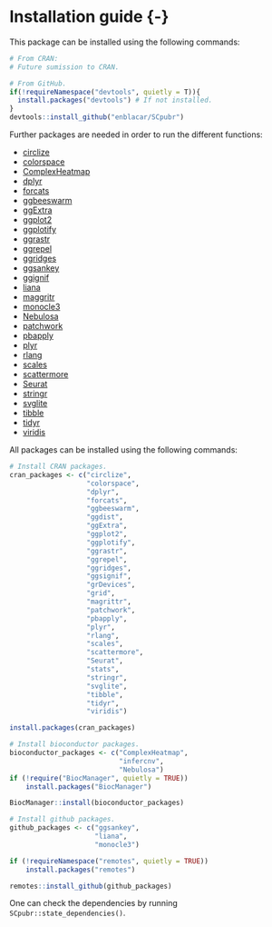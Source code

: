 # Installation guide {-}

This package can be installed using the following commands:

```r
# From CRAN:
# Future sumission to CRAN.

# From GitHub.
if(!requireNamespace("devtools", quietly = T)){
  install.packages("devtools") # If not installed.
}
devtools::install_github("enblacar/SCpubr")

```


Further packages are needed in order to run the different functions:

- [circlize](https://jokergoo.github.io/circlize_book/book/)
- [colorspace](https://cran.r-project.org/web/packages/colorspace/vignettes/colorspace.html)
- [ComplexHeatmap](https://bioconductor.org/packages/release/bioc/html/ComplexHeatmap.html)
- [dplyr](https://dplyr.tidyverse.org/)
- [forcats](https://forcats.tidyverse.org/index.html)
- [ggbeeswarm](https://cran.r-project.org/web/packages/ggbeeswarm/index.html)
- [ggExtra](https://cran.r-project.org/web/packages/ggExtra/vignettes/ggExtra.html)
- [ggplot2](https://ggplot2.tidyverse.org/)
- [ggplotify](https://cran.r-project.org/web/packages/ggplotify/index.html/)
- [ggrastr](https://cran.r-project.org/web/packages/ggrastr/vignettes/Raster_geoms.html)
- [ggrepel](https://cran.r-project.org/web/packages/ggrepel/vignettes/ggrepel.html)
- [ggridges](https://cran.r-project.org/web/packages/ggridges/vignettes/introduction.html)
- [ggsankey](https://github.com/davidsjoberg/ggsankey)
- [ggignif](https://cran.r-project.org/web/packages/ggsignif/vignettes/intro.html)
- [liana](https://github.com/saezlab/liana)
- [maggritr](https://cran.r-project.org/web/packages/magrittr/vignettes/magrittr.html)
- [monocle3](https://cole-trapnell-lab.github.io/monocle3/)
- [Nebulosa](http://bioconductor.org/packages/release/bioc/html/Nebulosa.html)
- [patchwork](https://patchwork.data-imaginist.com/)
- [pbapply](https://cran.rstudio.com/web/packages/pbapply/index.html)
- [plyr](https://cran.r-project.org/web/packages/plyr/index.html)
- [rlang](https://cran.r-project.org/web/packages/rlang/index.html)
- [scales](https://cran.r-project.org/web/packages/scales/index.html)
- [scattermore](https://cran.rstudio.com/web/packages/scattermore/index.html)
- [Seurat](https://satijalab.org/seurat/index.html)
- [stringr](https://cran.r-project.org/web/packages/stringr/index.html)
- [svglite](https://cran.r-project.org/web/packages/svglite/index.html)
- [tibble](https://tibble.tidyverse.org/)
- [tidyr](https://tidyr.tidyverse.org/)
- [viridis](https://cran.r-project.org/web/packages/viridis/index.html)


All packages can be installed using the following commands:


```r
# Install CRAN packages.
cran_packages <- c("circlize",
                   "colorspace",
                   "dplyr",
                   "forcats",
                   "ggbeeswarm",
                   "ggdist",
                   "ggExtra",
                   "ggplot2",
                   "ggplotify",
                   "ggrastr",
                   "ggrepel",
                   "ggridges",
                   "ggsignif",
                   "grDevices",
                   "grid",
                   "magrittr",
                   "patchwork",
                   "pbapply",
                   "plyr",
                   "rlang",
                   "scales",
                   "scattermore",
                   "Seurat",
                   "stats",
                   "stringr",
                   "svglite",
                   "tibble",
                   "tidyr",
                   "viridis")

install.packages(cran_packages)

# Install bioconductor packages.
bioconductor_packages <- c("ComplexHeatmap",
                           "infercnv",
                           "Nebulosa")
if (!require("BiocManager", quietly = TRUE))
    install.packages("BiocManager")

BiocManager::install(bioconductor_packages)

# Install github packages.
github_packages <- c("ggsankey",
                     "liana",
                     "monocle3")

if (!requireNamespace("remotes", quietly = TRUE))
    install.packages("remotes")

remotes::install_github(github_packages)
```

One can check the dependencies by running `SCpubr::state_dependencies()`.

